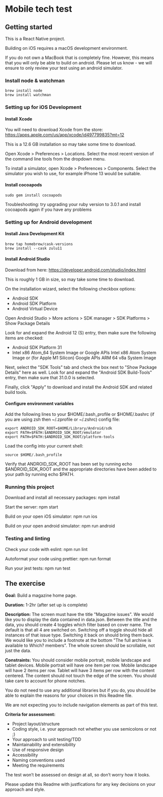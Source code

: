 # Mobile tech test

## Getting started

This is a React Native project.

Building on iOS requires a macOS development environment.

If you do not own a MacBook that is completely fine. However, this means that you will only be able to build on android. Please let us know - we will ensure to only review your test using an android simulator.

### Install node & watchman

    brew install node
    brew install watchman

### Setting up for iOS Development

#### Install Xcode

You will need to download Xcode from the store: https://apps.apple.com/us/app/xcode/id497799835?mt=12

This is a 12.6 GB installation so may take some time to download.

Open Xcode > Preferences > Locations. Select the most recent version of the command line tools from the dropdown menu.

To install a simulator, open Xcode > Preferences > Components. Select the simulator you wish to use, for example iPhone 13 would be suitable.

#### Install cocoapods

    sudo gem install cocoapods

Troubleshooting: try upgrading your ruby version to 3.0.1 and install cocoapods again if you have any problems

 
### Setting up for Android development

#### Install Java Development Kit

    brew tap homebrew/cask-versions
    brew install --cask zulu11

#### Install Android Studio

Download from here: https://developer.android.com/studio/index.html

This is roughly 1 GB in size, so may take some time to download.

On the installation wizard, select the following checkbox options:

-   Android SDK
-   Android SDK Platform
-   Android Virtual Device

Open Android Studio > More actions > SDK manager > SDK Platforms > Show Package Details

Look for and expand the Android 12 (S) entry, then make sure the following items are checked:

-   Android SDK Platform 31
-   Intel x86 Atom_64 System Image or Google APIs Intel x86 Atom System Image or (for Apple M1 Silicon) Google APIs ARM 64 v8a System Image

Next, select the "SDK Tools" tab and check the box next to "Show Package Details" here as well. Look for and expand the "Android SDK Build-Tools" entry, then make sure that 31.0.0 is selected.

Finally, click "Apply" to download and install the Android SDK and related build tools.

#### Configure environment variables

Add the following lines to your $HOME/.bash_profile or $HOME/.bashrc (if you are using zsh then ~/.zprofile or ~/.zshrc) config file:

    export ANDROID_SDK_ROOT=$HOME/Library/Android/sdk
    export PATH=$PATH:$ANDROID_SDK_ROOT/emulator
    export PATH=$PATH:$ANDROID_SDK_ROOT/platform-tools

Load the config into your current shell:

    source $HOME/.bash_profile

Verify that ANDROID_SDK_ROOT has been set by running echo $ANDROID_SDK_ROOT and the appropriate directories have been added to your path by running echo $PATH.

 
### Running this project

Download and install all necessary packages:
    npm install

Start the server:
    npm start

Build on your open iOS simulator:
    npm run ios

Build on your open android simulator:
    npm run android

 
### Testing and linting

Check your code with eslint:
    npm run lint

Autoformat your code using prettier:
    npm run format

Run your jest tests:
    npm run test


 
## The exercise

__Goal:__ Build a magazine home page.

__Duration:__ 1-2hr (after set up is complete)

__Description:__ The screen must have the title "Magazine issues". We would like you to display the data contained in data.json. Between the title and the data, you should create 4 toggles which filter based on cover name. The default is that all 4 are switched on. Switching off a toggle should hide all instances of that issue type. Switching it back on should bring them back. We would like you to include a footnote at the bottom "The full archive is available to Which? members". The whole screen should be scrollable, not just the data.

__Constraints:__ You should consider mobile portrait, mobile landscape and tablet devices. Mobile portrait will have one item per row. Mobile landscape will have 2 items per row. Tablet will have 3 items per row with the content centered. The content should not touch the edge of the screen. You should take care to account for phone notches.

You do not need to use any additional libraries but if you do, you should be able to explain the reasons for your choices in this Readme file.

We are not expecting you to include navigation elements as part of this test.

__Criteria for assessment:__

- Project layout/structure
- Coding style, i.e. your approach not whether you use semicolons or not ;)
- Your approach to unit testing/TDD
- Maintainability and extensibility
- Use of responsive design
- Accessibility
- Naming conventions used
- Meeting the requirements

The test won’t be assessed on design at all, so don’t worry how it looks.

Please update this Readme with justfications for any key decisions on your approach and style.
